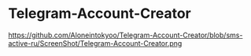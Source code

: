 # Telegram-Account-Creator

https://github.com/Aloneintokyoo/Telegram-Account-Creator/blob/sms-active-ru/ScreenShot/Telegram-Account-Creator.png
